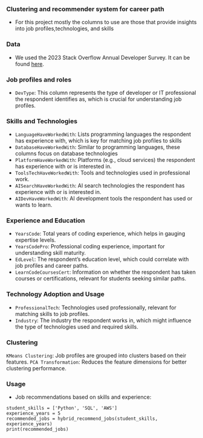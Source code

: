### Clustering and recommender system for career path

- For this project mostly the columns to use are those that provide insights into job profiles,technologies, and skills 

### Data 
- We used the 2023 Stack Overflow Annual Developer Survey. It can be found [here](https://cdn.stackoverflow.co/files/jo7n4k8s/production/49915bfd46d0902c3564fd9a06b509d08a20488c.zip/stack-overflow-developer-survey-2023.zip).

### Job profiles and roles 
- `DevType`: This column represents the type of developer or IT professional the respondent identifies as, which is crucial for understanding job profiles.

### Skills and Technologies
- `LanguageHaveWorkedWith`: Lists programming languages the respondent has experience with, which is key for matching job profiles to skills
- `DatabaseHaveWorkedWith`: Similar to programming languages, these columns focus on database technologies
- `PlatformHaveWorkedWith`: Platforms (e.g., cloud services) the respondent has experience with or is interested in.
- `ToolsTechHaveWorkedWith`: Tools and technologies used in professional work.
- `AISearchHaveWorkedWith`: AI search technologies the respondent has experience with or is interested in.
- `AIDevHaveWorkedWith`: AI development tools the respondent has used or wants to learn.

### Experience and Education
- `YearsCode`: Total years of coding experience, which helps in gauging expertise levels.
- `YearsCodePro`: Professional coding experience, important for understanding skill maturity.
- `EdLevel`: The respondent’s education level, which could correlate with job profiles and career paths.
- `LearnCodeCoursesCert`: Information on whether the respondent has taken courses or certifications, relevant for students seeking similar paths.


### Technology Adoption and Usage
- `ProfessionalTech`: Technologies used professionally, relevant for matching skills to job profiles.
- `Industry`: The industry the respondent works in, which might influence the type of technologies used and required skills.

### Clustering
`KMeans Clustering`: Job profiles are grouped into clusters based on their features.
`PCA Transformation`: Reduces the feature dimensions for better clustering performance.

### Usage

 - Job recommendations based on skills and experience:

```
student_skills = ['Python', 'SQL', 'AWS']
experience_years = 5
recommended_jobs = hybrid_recommend_jobs(student_skills, experience_years)
print(recommended_jobs)
```